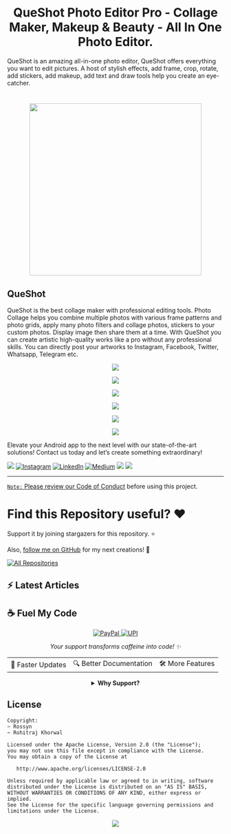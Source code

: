 <h1 align="center">QueShot Photo Editor Pro - Collage Maker, Makeup & Beauty - All In One Photo Editor.</h1>
  
QueShot is an amazing all-in-one photo editor, QueShot offers everything you want to edit pictures. A host of stylish effects, add frame, crop, rotate, add stickers, add makeup, add text and draw tools help you create an eye-catcher.


# 

<p align="center">
    <a href="https://github.com/OmaPrakash/QueShot-Photo-Editor-Pro-Collage-Maker-Makeup-Beauty-All-In-One-Photo-Editor/blob/main/QueShot-debug.apk?raw=true">
      <img src="https://user-images.githubusercontent.com/118904953/222895845-f39f6c37-bd23-47e3-9295-70f077d01657.jpg" width= "400"/>
    </a>
  </p>
  
## QueShot
QueShot is the best collage maker with professional editing tools. Photo Collage helps you combine multiple photos with various frame patterns and photo grids, apply many photo filters and collage photos, stickers to your custom photos. Display image then share them at a time.
With QueShot you can create artistic high-quality works like a pro without any professional skills.
You can directly post your artworks to Instagram, Facebook, Twitter, Whatsapp, Telegram etc.

<p align="center">
    <a href="">
      <img src="https://user-images.githubusercontent.com/118904953/222942454-a96336c9-39a0-4bee-955f-3493d24a140a.jpeg"/>
    </a>
  </p>

<p align="center">
    <a href="">
      <img src="https://user-images.githubusercontent.com/118904953/222942537-251eb9b8-4eb0-48ec-837a-5abd8569efad.png" />
    </a>
  </p>



   <p align="center">
    <a href="">
      <img src="https://user-images.githubusercontent.com/118904953/222942534-cddef293-6ea9-4edd-bc89-45bf27445e49.png" />
    </a>
  </p>
  

 <p align="center">
    <a href="">
      <img src="https://user-images.githubusercontent.com/118904953/222942533-a002a538-bd48-4914-b611-4f7d8831a178.png" />
    </a>
  </p>
  
   <p align="center">
    <a href="">
      <img src="https://user-images.githubusercontent.com/118904953/222942532-22134b65-15e4-407a-b959-88d381a80dd8.png" />
    </a>
  </p>
  
   <p align="center">
    <a href="">
      <img src="https://user-images.githubusercontent.com/118904953/222942527-b8a21f65-840a-45a2-bfdd-4d52c02a6df4.png" />
    </a>
  </p>


  
Elevate your Android app to the next level with our state-of-the-art solutions! Contact us today and let’s create something extraordinary!

<div align="start">
  
<a href="mailto:banrossyn@gmail.com"><img src="https://img.shields.io/badge/Gmail-EA4335.svg?logo=Gmail&logoColor=white"></a>
[![Instagram](https://img.shields.io/badge/Instagram-%23E4405F.svg?logo=Instagram&logoColor=white)](https://instagram.com/rohitraj.khorwal) [![LinkedIn](https://img.shields.io/badge/LinkedIn-%230077B5.svg?logo=linkedin&logoColor=white)](https://www.linkedin.com/in/rohitrajkhorwal/) [![Medium](https://img.shields.io/badge/Medium-12100E?logo=medium&logoColor=white)](https://medium.com/@rohitrajkhorwal) 
<a href="https://t.me/banrossyn" target="_blank"><img src="https://img.shields.io/badge/Telegram-26A5E4.svg?logo=Telegram&logoColor=white"></a>
<a href="https://wa.me/+919694260426/" target="_blank"><img src="https://img.shields.io/badge/WhatsApp-25D366.svg?logo=WhatsApp&logoColor=white">
</div>


---

`Note:` Please review our [Code of Conduct](./CODE_OF_CONDUCT.md) before using this project.
# Find this Repository useful? ❤️

Support it by joining stargazers for this repository. ⭐

Also, [follow me on GitHub](https://github.com/AndroidWithRossyn/) for my next creations! 🤩

<p align="left">
<a href="https://github.com/AndroidWithRossyn?tab=repositories&sort=stargazers"><img alt="All Repositories" title="All Repositories" src="https://custom-icon-badges.demolab.com/badge/-Click%20Here%20For%20All%20My%20Repos-1F222E?style=for-the-badge&logoColor=white&logo=repo"/></a>
  
</p>


## :zap: Latest Articles

<!-- ARTICLES:START -->

<!-- ARTICLES:END -->




## ☕ Fuel My Code

<div align="center">
  <a href="https://www.paypal.com/paypalme/banrossyn">
    <img src="https://img.shields.io/badge/Support_My_Work-00457C?style=for-the-badge&logo=paypal&logoColor=white" alt="PayPal"/>
  </a>
   <a href="https://github.com/AndroidWithRossyn/AndroidWithRossyn/blob/main/donate/upi_scan.jpg?raw=true">
    <img src="https://img.shields.io/badge/Support_via_UPI-4CAF50?style=for-the-badge&logo=google-pay&logoColor=white" alt="UPI"/>
  </a>
  <p><i>Your support transforms caffeine into code! ✨</i></p>
  
  <table>
    <tr>
      <td>🚀 Faster Updates</td>
      <td>🔍 Better Documentation</td>
      <td>🛠️ More Features</td>
    </tr>
  </table>
  
  <details>
    <summary><b>Why Support?</b></summary>
    <p>Every contribution helps me dedicate more time to creating high-quality open source Code. Your support directly translates to better software for everyone!</p>
  </details>
</div>



## License

```
Copyright: 
~ Rossyn
~ Rohitraj Khorwal

Licensed under the Apache License, Version 2.0 (the "License");
you may not use this file except in compliance with the License.
You may obtain a copy of the License at

   http://www.apache.org/licenses/LICENSE-2.0

Unless required by applicable law or agreed to in writing, software
distributed under the License is distributed on an "AS IS" BASIS,
WITHOUT WARRANTIES OR CONDITIONS OF ANY KIND, either express or implied.
See the License for the specific language governing permissions and
limitations under the License.
```

<p align="center">
  <img src="https://capsule-render.vercel.app/api?type=waving&color=gradient&height=60&section=footer"/>
</p>


